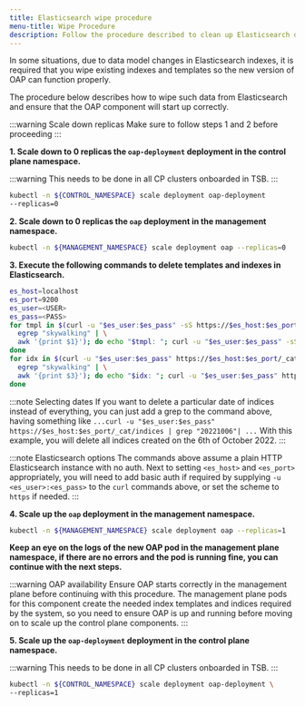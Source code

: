 ```yaml
---
title: Elasticsearch wipe procedure
menu-title: Wipe Procedure
description: Follow the procedure described to clean up Elasticsearch data.
---
```


In some situations, due to data model changes in Elasticsearch indexes, it is
required that you wipe existing indexes and templates so the new version of OAP can function properly.

The procedure below describes how to wipe such data from Elasticsearch and
ensure that the OAP component will start up correctly.

:::warning Scale down replicas
Make sure to follow steps 1 and 2 before proceeding
:::

**1. Scale down to 0 replicas the `oap-deployment` deployment in the control plane namespace.**

:::warning
This needs to be done in all CP clusters onboarded in TSB.
:::

```bash
kubectl -n ${CONTROL_NAMESPACE} scale deployment oap-deployment
--replicas=0
```

**2. Scale down to 0 replicas the `oap` deployment in the management namespace.**

```bash
kubectl -n ${MANAGEMENT_NAMESPACE} scale deployment oap --replicas=0
```

**3. Execute the following commands to delete templates and indexes in Elasticsearch.**

```bash
es_host=localhost
es_port=9200
es_user=<USER>
es_pass=<PASS>
for tmpl in $(curl -u "$es_user:$es_pass" -sS https://$es_host:$es_port/_cat/templates | \
  egrep "skywalking" | \
  awk '{print $1}'); do echo "$tmpl: "; curl -u "$es_user:$es_pass" -sS https://$es_host:$es_port/_index_template/$tmpl -XDELETE; echo "\n";
done
for idx in $(curl -u "$es_user:$es_pass" https://$es_host:$es_port/_cat/indices | \
  egrep "skywalking" | \
  awk '{print $3}'); do echo "$idx: "; curl -u "$es_user:$es_pass" https://$es_host:$es_port/$idx -XDELETE; echo "\n";
done
```

:::note Selecting dates
If you want to delete a particular date of indices instead of everything, you can just add a grep to the command above, having something like ```...curl -u "$es_user:$es_pass" https://$es_host:$es_port/_cat/indices | grep "20221006"| ...``` With this example, you will delete all indices created on the 6th of October 2022.
:::

:::note Elasticsearch options
The commands above assume a plain HTTP Elasticsearch instance with no auth.
Next to setting `<es_host>` and `<es_port>` appropriately, you will need to add
basic auth if required by supplying `-u <es_user>:<es_pass>` to the `curl`
commands above, or set the scheme to `https` if needed.
:::


**4. Scale up the `oap` deployment in the management namespace.**

```bash
kubectl -n ${MANAGEMENT_NAMESPACE} scale deployment oap --replicas=1
```

**Keep an eye on the logs of the new OAP pod in the management plane namespace, if there are no errors and the pod is running fine, you can continue with the next steps.**

:::warning OAP availability
Ensure OAP starts correctly in the management plane before continuing
with this procedure. The management plane pods for this component create the
needed index templates and indices required by the system, so you need to ensure
OAP is up and running before moving on to scale up the control plane
components.
:::

**5. Scale up the `oap-deployment` deployment in the control plane namespace.**

:::warning
This needs to be done in all CP clusters onboarded in TSB.
:::

```bash
kubectl -n ${CONTROL_NAMESPACE} scale deployment oap-deployment \
--replicas=1
```
